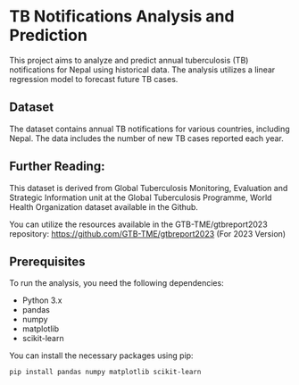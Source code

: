 # TB Notifications Analysis and Prediction

This project aims to analyze and predict annual tuberculosis (TB) notifications for Nepal using historical data. The analysis utilizes a linear regression model to forecast future TB cases.

## Dataset

The dataset contains annual TB notifications for various countries, including Nepal. The data includes the number of new TB cases reported each year.

## Further Reading:
This dataset is derived from Global Tuberculosis Monitoring, Evaluation and Strategic Information unit at the Global Tuberculosis Programme, World Health Organization dataset available in the Github.

You can utilize the resources available in the GTB-TME/gtbreport2023 repository: https://github.com/GTB-TME/gtbreport2023 (For 2023 Version)

## Prerequisites

To run the analysis, you need the following dependencies:

- Python 3.x
- pandas
- numpy
- matplotlib
- scikit-learn

You can install the necessary packages using pip:

```bash
pip install pandas numpy matplotlib scikit-learn
